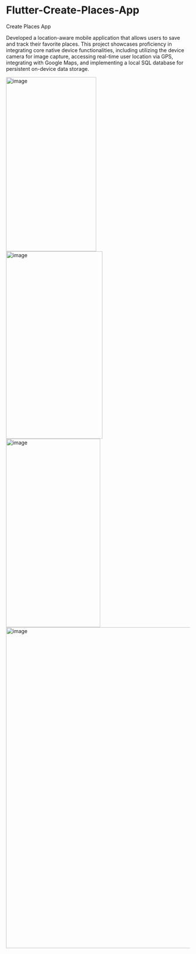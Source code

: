 # Flutter-Create-Places-App

Create Places App 

Developed a location-aware mobile application that allows users to save and track their favorite places. This project showcases proficiency in integrating core native device functionalities, including utilizing the device camera for image capture, accessing real-time user location via GPS, integrating with Google Maps, and implementing a local SQL database for persistent on-device data storage.


<img width="247" height="476" alt="image" src="https://github.com/user-attachments/assets/899a2d4a-a31e-4fba-b80c-66edef3fb17a" />

<img width="264" height="512" alt="image" src="https://github.com/user-attachments/assets/e2e482bb-47bd-47ca-a3aa-d82db92e4de8" />

<img width="258" height="515" alt="image" src="https://github.com/user-attachments/assets/16a813da-30e0-4fab-89ed-bfdd394cca2e" />

<img width="1920" height="877" alt="image" src="https://github.com/user-attachments/assets/9b15903a-4d5a-4c26-a4a8-8bc40ce093a3" />











